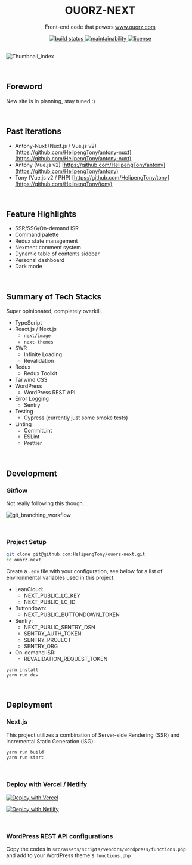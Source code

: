 <div align="center">
  <h1>OUORZ-NEXT</h1>
  <p>Front-end code that powers <a href="https://www.ouorz.com" target="_blank">www.ouorz.com</a></p>

  <a href="https://github.com/HelipengTony/ouorz-next">
    <img src="https://github.com/HelipengTony/ouorz-next/workflows/Tests/badge.svg?branch=main" alt="build status">
  </a>

  <a href="https://codeclimate.com/github/HelipengTony/ouorz-next/maintainability">
    <img src="https://api.codeclimate.com/v1/badges/241ce6373b176b12f511/maintainability" alt="maintainability" />
  </a>

  <a href="https://github.com/HelipengTony/ouorz-next">
    <img src="https://img.shields.io/github/license/HelipengTony/ouorz-next.svg" alt="license">
  </a>
</div>

<br/>

![Thumbnail_index](https://static.ouorz.com/screen-shot-ouorz-next.png)

<br/>

## Foreword
New site is in planning, stay tuned :)

<br/>

## Past Iterations
- Antony-Nuxt (Nuxt.js / Vue.js v2) [https://github.com/HelipengTony/antony-nuxt](https://github.com/HelipengTony/antony-nuxt)
- Antony (Vue.js v2) [https://github.com/HelipengTony/antony](https://github.com/HelipengTony/antony)
- Tony (Vue.js v2 / PHP) [https://github.com/HelipengTony/tony](https://github.com/HelipengTony/tony)

<br/>

## Feature Highlights

+ SSR/SSG/On-demand ISR
+ Command palette
+ Redux state management
+ Nexment comment system
+ Dynamic table of contents sidebar
+ Personal dashboard
+ Dark mode

<br/>

## Summary of Tech Stacks
Super opinionated, completely overkill.

+ TypeScript
+ React.js / Next.js
  - `next/image`
  - `next-themes`
+ SWR
  - Infinite Loading
  - Revalidation
+ Redux
  - Redux Toolkit
+ Tailwind CSS
+ WordPress
  - WordPress REST API
+ Error Logging
  - Sentry
+ Testing
  - Cypress (currently just some smoke tests)
+ Linting
  - CommitLint
  - ESLint
  - Prettier

<br/>

## Development
### Gitflow
Not really following this though...

![git_branching_workflow](https://user-images.githubusercontent.com/21199796/135544887-50b1e78b-aa72-4e98-8f08-baac092cf393.jpg)

<br/>

### Project Setup
```bash
git clone git@github.com:HelipengTony/ouorz-next.git
cd ouorz-next
```

Create a `.env` file with your configuration, see below for a list of environmental variables used in this project:

+ LeanCloud:
  - NEXT_PUBLIC_LC_KEY
  - NEXT_PUBLIC_LC_ID
+ Buttondown:
  - NEXT_PUBLIC_BUTTONDOWN_TOKEN
+ Sentry:
  - NEXT_PUBLIC_SENTRY_DSN
  - SENTRY_AUTH_TOKEN
  - SENTRY_PROJECT
  - SENTRY_ORG
+ On-demand ISR:
  - REVALIDATION_REQUEST_TOKEN

```
yarn install
yarn run dev
```

<br/>

## Deployment
### Next.js
This project utilizes a combination of Server-side Rendering (SSR) and Incremental Static Generation (ISG):

```bash
yarn run build
yarn run start
```

<br/>

### Deploy with Vercel / Netlify

[![Deploy with Vercel](https://vercel.com/button)](https://vercel.com/new/clone?repository-url=https://github.com/HelipengTony/ouorz-next)

[![Deploy with Netlify](https://www.netlify.com/img/deploy/button.svg)](https://app.netlify.com/start/deploy?repository=https://github.com/HelipengTony/ouorz-next)

<br/>

### WordPress REST API configurations

Copy the codes in `src/assets/scripts/vendors/wordpress/functions.php` and add to your WordPress theme's `functions.php`

